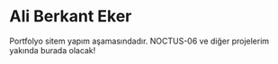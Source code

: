 <!DOCTYPE html>
<html lang="tr">
<head>
    <meta charset="UTF-8">

</head>
<body>
    <h1>Ali Berkant Eker</h1>
    <p>Portfolyo sitem yapım aşamasındadır. NOCTUS-06 ve diğer projelerim yakında burada olacak!</p>
</body>
</html>
